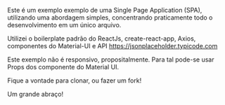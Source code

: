 Este é um exemplo exemplo de uma Single Page Application (SPA), utilizando uma abordagem simples, concentrando praticamente todo o desenvolvimento em um único arquivo.

Utilizei o boilerplate padrão do ReactJs, create-react-app, Axios, componentes do Material-UI e API https://jsonplaceholder.typicode.com

Este exemplo não é responsivo, propositalmente. Para tal pode-se usar Props dos componente do Material UI.

Fique a vontade para clonar, ou fazer um fork!

Um grande abraço!




